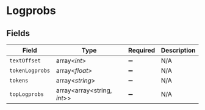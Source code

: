 # Logprobs


## Fields

| Field                       | Type                        | Required                    | Description                 |
| --------------------------- | --------------------------- | --------------------------- | --------------------------- |
| `textOffset`                | array<*int*>                | :heavy_minus_sign:          | N/A                         |
| `tokenLogprobs`             | array<*float*>              | :heavy_minus_sign:          | N/A                         |
| `tokens`                    | array<*string*>             | :heavy_minus_sign:          | N/A                         |
| `topLogprobs`               | array<array<string, *int*>> | :heavy_minus_sign:          | N/A                         |